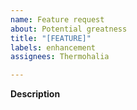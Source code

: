 ```yaml
---
name: Feature request
about: Potential greatness
title: "[FEATURE]"
labels: enhancement
assignees: Thermohalia

---
```


**Description**
